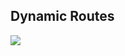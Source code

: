 ## Dynamic Routes


<img src="https://nextjs.org/static/images/learn/dynamic-routes/page-path-external-data.png" >
